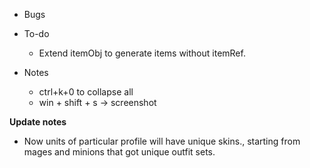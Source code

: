 - Bugs


- To-do
    - Extend itemObj to generate items without itemRef.

- Notes
    - ctrl+k+0 to collapse all
    - win + shift + s -> screenshot

**Update notes**
- Now units of particular profile will have unique skins., starting from mages and minions that got unique outfit sets.